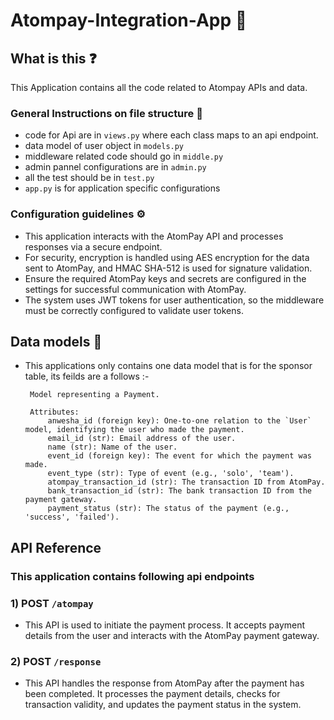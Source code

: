 # Atompay-Integration-App 💸

## What is this ❓
This Application contains all the code related to Atompay APIs and data.

### General Instructions on file structure 📂
- code for Api are in `views.py` where each class maps to an api endpoint.
- data model of user object in `models.py`
- middleware related code should go in `middle.py`
- admin pannel configurations are in `admin.py`
- all the test should be in `test.py`
- `app.py` is for application specific configurations

### Configuration guidelines ⚙️
- This application interacts with the AtomPay API and processes responses via a secure endpoint.
- For security, encryption is handled using AES encryption for the data sent to AtomPay, and HMAC SHA-512 is used for signature validation.
- Ensure the required AtomPay keys and secrets are configured in the settings for successful communication with AtomPay.
- The system uses JWT tokens for user authentication, so the middleware must be correctly configured to validate user tokens.

## Data models 💾
- This applications only contains one data model that is for the sponsor table, its feilds are a follows :-

   ```    
    Model representing a Payment.

    Attributes:
        anwesha_id (foreign key): One-to-one relation to the `User` model, identifying the user who made the payment.
        email_id (str): Email address of the user.
        name (str): Name of the user.
        event_id (foreign key): The event for which the payment was made.
        event_type (str): Type of event (e.g., 'solo', 'team').
        atompay_transaction_id (str): The transaction ID from AtomPay.
        bank_transaction_id (str): The bank transaction ID from the payment gateway.
        payment_status (str): The status of the payment (e.g., 'success', 'failed').
   ```


## API Reference

### This application contains following api endpoints
### 1) **POST** `/atompay`
- This API is used to initiate the payment process. It accepts payment details from the user and interacts with the AtomPay payment gateway.

### 2) **POST** `/response`
- This API handles the response from AtomPay after the payment has been completed. It processes the payment details, checks for transaction validity, and updates the payment status in the system.
